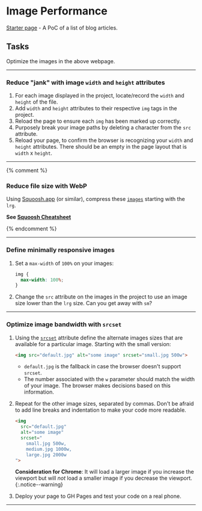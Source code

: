 # Image Performance
[Starter page](starter) - A PoC of a list of blog articles.

## Tasks
Optimize the images in the above webpage.

---

### Reduce "jank" with image `width` and `height` attributes
1. For each image displayed in the project, locate/record the `width` and `height` of the file.
2. Add `width` and `height` attributes to their respective `img` tags in the project.
3. Reload the page to ensure each `img` has been marked up correctly.
4. Purposely break your image paths by deleting a character from the `src` attribute.
5. Reload your page, to confirm  the browser is recognizing your `width` and `height` attributes. There should be an empty in the page layout that is `width` x `height`.

---

{% comment %}

### Reduce file size with WebP
Using [Squoosh.app](https://squoosh.app/) (or similar), compress these [`images`](https://github.com/sait-wbdv/sample-code/tree/master/frontend/image-performance/images) starting with the `lrg`. 

**See [Squoosh Cheatsheet](https://sait-wbdv.github.io/winter2021/cheatsheets/squoosh)**

{% endcomment %}

---

### Define minimally responsive images
1. Set a `max-width` of `100%` on your images:

    ```css
    img {
      max-width: 100%;
    }
    ```

2. Change the `src` attribute on the images in the project to use an image size lower than the `lrg` size. Can you get away with `sm`?

---

### Optimize image bandwidth with `srcset`
1. Using the [`srcset`](https://css-tricks.com/responsive-images-youre-just-changing-resolutions-use-srcset/) attribute define the alternate images sizes that are available for a particular image. Starting with the small version: 
    
    ```html
    <img src="default.jpg" alt="some image" srcset="small.jpg 500w">
    ```

    - `default.jpg` is the fallback in case the browser doesn't support `srcset`.
    - The number associated with the `w` parameter should match the width of your image. The browser makes decisions based on this information.

2. Repeat for the other image sizes, separated by commas. Don't be afraid to add line breaks and indentation to make your code more readable.

    ```html
    <img 
      src="default.jpg" 
      alt="some image" 
      srcset="
        small.jpg 500w,
        medium.jpg 1000w,
        large.jpg 2000w
    ">
    ```

    **Consideration for Chrome**: It will load a larger image if you increase the viewport but will _not_ load a smaller image if you decrease the viewport.
    {:.notice--warning}

3. Deploy your page to GH Pages and test your code on a real phone.

--- 
